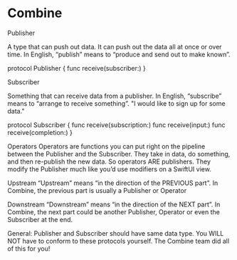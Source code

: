 # Combine
Publisher

A type that can push out data. It can push out the data all at once or over time. 
In English, “publish” means to “produce and send out to make known”.

protocol Publisher {
 func receive(subscriber:)
}

Subscriber

Something that can receive data from a publisher. In English, “subscribe” means to “arrange to receive something”.
"I would like to sign up for some data."

protocol Subscriber {
 func receive(subscription:)
 func receive(input:)
 func receive(completion:)
}

Operators
Operators are functions you can put right on the pipeline between the Publisher and the Subscriber.
They take in data, do something, and then re-publish the new data. So operators ARE publishers.
They modify the Publisher much like you’d use modifiers on a SwiftUI view.


Upstream
“Upstream” means “in the direction of the PREVIOUS part”.
In Combine, the previous part is usually a Publisher or Operator

Downstream
“Downstream” means “in the direction of the NEXT part”.
In Combine, the next part could be another Publisher, Operator or even the Subscriber at the end.


General: Publisher and Subscriber should have same data type. You WILL NOT have to conform to these protocols yourself. The Combine team did all of this for you!
